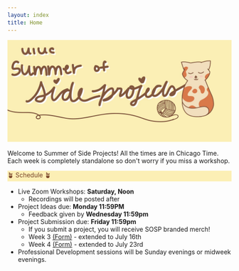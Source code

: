 ```yaml
---
layout: index
title: Home
---
```

<style>
.highlight { 
    background-color: #fcefb5;
    color: #784228;
}
</style>

![SOSP banner image](assets/banner.jpg)

Welcome to Summer of Side Projects! All the times are in Chicago Time. Each week is completely standalone so don't worry if you miss a workshop.

<div class="highlight">🪴 Schedule 🪴</div>

- Live Zoom Workshops: **Saturday, Noon**
  - Recordings will be posted after
- Project Ideas due: **Monday 11:59PM**
  - Feedback given by **Wednesday 11:59pm**
- Project Submission due: **Friday 11:59pm**
  - If you submit a project, you will receive SOSP branded merch!
  - Week 3 <a href = "https://forms.gle/U3ZPHMqt2QT1N1GM7">(Form)</a> - extended to July 16th 
  - Week 4 <a href = "https://forms.gle/iQKKLejg6yvJgiRR7">(Form)</a> - extended to July 23rd
- Professional Development sessions will be Sunday evenings or midweek evenings.
